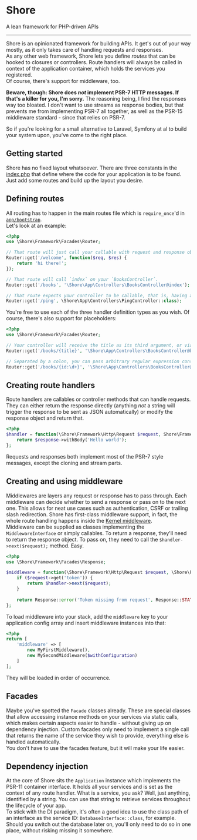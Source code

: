 # Shore
A lean framework for PHP-driven APIs

--------

Shore is an opinionated framework for building APIs. It get's out of your way mostly, as it only takes care of handling 
requests and responses.  
As any other web framework, Shore lets you define _routes_ that can be hooked to closures or controllers. Route handlers
will always be called in context of the application container, which holds the services you registered.  
Of course, there's support for middleware, too. 

**Beware, though: Shore does _not_ implement PSR-7 HTTP messages. If that's a killer for you, I'm sorry.** The 
reasoning being, I find the responses way too bloated. I don't want to use streams as response bodies, but that prevents
me from implementing PSR-7 all together, as well as the PSR-15 middleware standard - since that relies on PSR-7.

So if you're looking for a small alternative to Laravel, Symfony at al to build your system upon, you've come to the 
right place.

## Getting started
Shore has no fixed layout whatsoever. There are three constants in the [index.php](./public/index.php) that define where
the code for your application is to be found. Just add some routes and build up the layout you desire.

## Defining routes
All routing has to happen in the main routes file which is `require_once`'d in [`app/bootstrap`](./app/bootstrap.php).  
Let's look at an example:  

```php
<?php
use \Shore\Framework\Facades\Router;

// That route will just call your callable with request and response objects.
Router::get('/welcome', function($req, $res) {
    return 'hi there!';
});

// That route will call `index` on your `BooksController`.
Router::get('/books', '\Shore\App\Controllers\BooksController@index');

// That route expects your controller to be callable, that is, having an `__invoke` method.
Router::get('/ping', \Shore\App\Controllers\PingController::class);
```

You're free to use each of the three handler definition types as you wish. Of course, there's also support for 
placeholders:

```php
<?php
use \Shore\Framework\Facades\Router;

// Your controller will receive the title as its third argument, or via $request->get('title')
Router::get('/books/{title}', '\Shore\App\Controllers\BooksController@byTitle');

// Separated by a colon, you can pass arbitrary regular expression constraints for your placeholders
Router::get('/books/{id:\d+}', '\Shore\App\Controllers\BooksController@byId');
```

## Creating route handlers
Route handlers are callables or controller methods that can handle requests. They can either return the response 
directly (anything _not_ a string will trigger the response to be sent as JSON automatically) or modify the response 
object and return that.

```php
<?php
$handler = function(\Shore\Framework\Http\Request $request, Shore\Framework\Http\Response $response) {
    return $response->withBody('Hello world');
};
```

Requests and responses both implement most of the PSR-7 style messages, except the cloning and stream parts.

## Creating and using middleware
Middlewares are layers any request or response has to pass through. Each middleware can decide whether to send a 
response or pass on to the next one. This allows for neat use cases such as authentication, CSRF or trailing slash 
redirection. Shore has first-class middleware support, in fact, the whole route handling happens inside the 
[Kernel middleware](./lib/Http/Kernel.php).  
Middleware can be supplied as classes implementing the `MiddlewareInterface` or simply callables. To return a response,
they'll need to return the response object. To pass on, they need to call the `$handler->next($request);` method. Easy.

```php
<?php
use \Shore\Framework\Facades\Response;

$middleware = function(\Shore\Framework\Http\Request $request, \Shore\Framework\RequestHandlerInterface $handler) {
    if ($request->get('token')) {
        return $handler->next($request);
    }
    
    return Response::error('Token missing from request', Response::STATUS_UNAUTHORIZED);
};
```

To load middleware into your stack, add the `middleware` key to your application config array and insert middleware 
instances into that:

```php
<?php
return [
    'middleware' => [
        new MyFirstMiddleware(),
        new MySecondMiddleware($withConfiguration)
    ]
];
```

They will be loaded in order of occurrence.

## Facades
Maybe you've spotted the `Facade` classes already. These are special classes that allow accessing instance methods on 
your services via static calls, which makes certain aspects easier to handle - without giving up on dependency 
injection. Custom facades only need to implement a single call that returns the name of the service they wish to 
provide, everything else is handled automatically.  
You don't have to use the facades feature, but it will make your life easier.

## Dependency injection
At the core of Shore sits the `Application` instance which implements the PSR-11 container interface. It holds all your
services and is set as the context of any route handler. What is a service, you ask? Well, just anything, identified by
a string. You can use that string to retrieve services throughout the lifecycle of your app.  
To stick with the DI paradigm, it's often a good idea to use the class path of an interface as the service ID: 
`DatabaseInterface::class`, for example. Should you switch out the database later on, you'll only need to do so in one 
place, without risking missing it somewhere.
